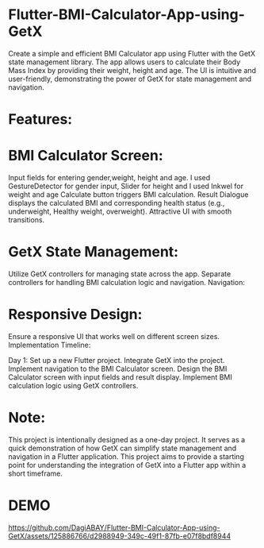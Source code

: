 # Flutter-BMI-Calculator-App-using-GetX
Create a simple and efficient BMI Calculator app using Flutter with the GetX state management library. The app allows users to calculate their Body Mass Index by providing their weight, height and age. The UI is intuitive and user-friendly, demonstrating the power of GetX for state management and navigation.


# Features:
# BMI Calculator Screen:

Input fields for entering gender,weight, height and age.
I used GestureDetector for gender input, Slider for height and I used Inkwel for weight and age
Calculate button triggers BMI calculation.
Result Dialogue displays the calculated BMI and corresponding health status (e.g., underweight, Healthy weight, overweight).
Attractive UI with smooth transitions.

# GetX State Management:

Utilize GetX controllers for managing state across the app.
Separate controllers for handling BMI calculation logic and navigation.
Navigation:


# Responsive Design:

Ensure a responsive UI that works well on different screen sizes.
Implementation Timeline:

Day 1:
Set up a new Flutter project.
Integrate GetX into the project.
Implement navigation to the BMI Calculator screen.
Design the BMI Calculator screen with input fields and result display.
Implement BMI calculation logic using GetX controllers.

# Note: 
This project is intentionally designed as a one-day project. It serves as a quick demonstration of how GetX can simplify state management and navigation in a Flutter application.
This project aims to provide a starting point for understanding the integration of GetX into a Flutter app within a short timeframe.

# DEMO 
https://github.com/DagiABAY/Flutter-BMI-Calculator-App-using-GetX/assets/125886766/d2988949-349c-49f1-87fb-e07f8bdf8944






